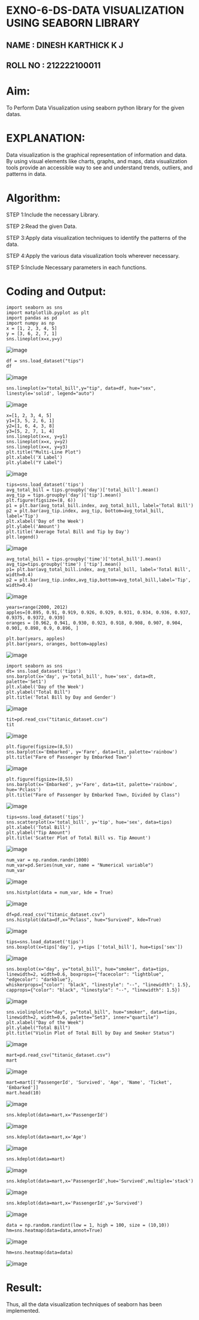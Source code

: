# EXNO-6-DS-DATA VISUALIZATION USING SEABORN LIBRARY


## NAME    :  DINESH KARTHICK K J 
## ROLL NO : 212222100011


# Aim:
  To Perform Data Visualization using seaborn python library for the given datas.

# EXPLANATION:
Data visualization is the graphical representation of information and data. By using visual elements like charts, graphs, and maps, data visualization tools provide an accessible way to see and understand trends, outliers, and patterns in data.

# Algorithm:
STEP 1:Include the necessary Library.

STEP 2:Read the given Data.

STEP 3:Apply data visualization techniques to identify the patterns of the data.

STEP 4:Apply the various data visualization tools wherever necessary.

STEP 5:Include Necessary parameters in each functions.

# Coding and Output:
```
import seaborn as sns
import matplotlib.pyplot as plt
import pandas as pd
import numpy as np
x = [1, 2, 3, 4, 5]
y = [3, 6, 2, 7, 1]
sns.lineplot(x=x,y=y)
```
![image](https://github.com/Sriram8452/EXNO-6-DS/assets/118708032/18a0f3c8-10a6-42b4-9eb3-45770f741ac3)

```
df = sns.load_dataset("tips")
df
```
![image](https://github.com/Sriram8452/EXNO-6-DS/assets/118708032/0124fef5-dcba-4c31-9831-db85384d9c5a)
```
sns.lineplot(x="total_bill",y="tip", data=df, hue="sex", linestyle='solid', legend="auto")
```
![image](https://github.com/Sriram8452/EXNO-6-DS/assets/118708032/1bbe2d28-735c-4114-aff7-9030d334c830)
```
x=[1, 2, 3, 4, 5]
y1=[3, 5, 2, 6, 1]
y2=[1, 6, 4, 3, 8]
y3=[5, 2, 7, 1, 4]
sns.lineplot(x=x, y=y1)
sns.lineplot(x=x, y=y2)
sns.lineplot(x=x, y=y3)
plt.title("Multi-Line Plot")
plt.xlabel('X Label')
plt.ylabel("Y Label")
```
![image](https://github.com/Sriram8452/EXNO-6-DS/assets/118708032/4d6c2a15-2352-4ba4-bd6b-97a54cd93ce7)
```
tips=sns.load_dataset('tips')
avg_total_bill = tips.groupby('day')['total_bill'].mean()
avg_tip = tips.groupby('day')['tip'].mean()
plt.figure(figsize=(8, 6))
p1 = plt.bar(avg_total_bill.index, avg_total_bill, label='Total Bill')
p2 = plt.bar(avg_tip.index, avg_tip, bottom=avg_total_bill, label='Tip')
plt.xlabel('Day of the Week')
plt.ylabel('Amount')
plt.title('Average Total Bill and Tip by Day')
plt.legend()
```
![image](https://github.com/Sriram8452/EXNO-6-DS/assets/118708032/86b30955-7bb2-44af-92d1-39e8be4b56ea)
```
avg_total_bill = tips.groupby('time')['total_bill'].mean() 
avg_tip=tips.groupby('time') ['tip'].mean()
p1= plt.bar(avg_total_bill.index, avg_total_bill, label='Total Bill', width=0.4)
p2 = plt.bar(avg_tip.index,avg_tip,bottom=avg_total_bill,label='Tip', width=0.4)
```
![image](https://github.com/Sriram8452/EXNO-6-DS/assets/118708032/27a32e9f-e734-4f47-adf1-bafddba998c3)
```
years=range(2000, 2012)
apples=[0.895, 0.91, 0.919, 0.926, 0.929, 0.931, 0.934, 0.936, 0.937, 0.9375, 0.9372, 0.939] 
oranges = [0.962, 0.941, 0.930, 0.923, 0.918, 0.908, 0.907, 0.904, 0.901, 0.898, 0.9, 0.896, ]
```
```
plt.bar(years, apples)
plt.bar(years, oranges, bottom=apples)
```
![image](https://github.com/Sriram8452/EXNO-6-DS/assets/118708032/31f5b45b-5a80-4259-a259-a4cecee25ee5)
```
import seaborn as sns
dt= sns.load_dataset('tips')
sns.barplot(x='day', y='total_bill', hue='sex', data=dt, palette='Set1')
plt.xlabel('Day of the Week')
plt.ylabel("Total Bill")
plt.title('Total Bill by Day and Gender')
```
![image](https://github.com/Sriram8452/EXNO-6-DS/assets/118708032/359daca3-3920-4c78-b593-7d660c09cc36)
```
tit=pd.read_csv("titanic_dataset.csv")
tit
```
![image](https://github.com/Sriram8452/EXNO-6-DS/assets/118708032/b749f1ee-b0a6-4a67-a340-f9cae8a8290a)
```
plt.figure(figsize=(8,5))
sns.barplot(x='Embarked', y='Fare', data=tit, palette='rainbow') 
plt.title("Fare of Passenger by Embarked Town")
```
![image](https://github.com/Sriram8452/EXNO-6-DS/assets/118708032/03dbd087-2a3e-4bfa-8847-bc2e9bbe7cc3)
```
plt.figure(figsize=(8,5))
sns.barplot(x='Embarked', y='Fare', data=tit, palette='rainbow', hue='Pclass') 
plt.title("Fare of Passenger by Embarked Town, Divided by Class")
```
![image](https://github.com/Sriram8452/EXNO-6-DS/assets/118708032/090114ac-6d91-4117-80ca-2bb2fe72af26)
```
tips=sns.load_dataset('tips')
sns.scatterplot(x='total_bill', y='tip', hue='sex', data=tips)
plt.xlabel('Total Bill')
plt.ylabel("Tip Amount")
plt.title('Scatter Plot of Total Bill vs. Tip Amount')
```
![image](https://github.com/Sriram8452/EXNO-6-DS/assets/118708032/b7984ccc-60c8-4cf2-ba31-0dafe6119b91)
```
num_var = np.random.randn(1000)
num_var=pd.Series(num_var, name = "Numerical variable")
num_var
```
![image](https://github.com/Sriram8452/EXNO-6-DS/assets/118708032/5e149370-320f-4c4b-b6e9-93839011d166)
```
sns.histplot(data = num_var, kde = True)
```
![image](https://github.com/Sriram8452/EXNO-6-DS/assets/118708032/39b3d5fa-e8af-45f5-afb2-2875c766a5e6)
```
df=pd.read_csv("titanic_dataset.csv")
sns.histplot(data=df,x="Pclass", hue="Survived", kde=True)
```
![image](https://github.com/Sriram8452/EXNO-6-DS/assets/118708032/e8b91ede-1cc0-4087-beb6-c3c56d8137ee)
```
tips=sns.load_dataset('tips')
sns.boxplot(x=tips['day'], y=tips ['total_bill'], hue=tips['sex'])
```
![image](https://github.com/Sriram8452/EXNO-6-DS/assets/118708032/c7d0ff3a-e9a0-4369-a9c9-9229d84776c3)
```
sns.boxplot(x="day", y="total_bill", hue="smoker", data=tips, linewidth=2, width=0.6, boxprops={"facecolor": "lightblue", "edgecolor": "darkblue"},
whiskerprops={"color": "black", "linestyle": "--", "linewidth": 1.5}, capprops={"color": "black", "linestyle": "--", "linewidth": 1.5})
```
![image](https://github.com/Sriram8452/EXNO-6-DS/assets/118708032/dc5777c4-83cf-47d2-ba0c-b6bb81547441)
```
sns.violinplot(x="day", y="total_bill", hue="smoker", data=tips, linewidth=2, width=0.6, palette="Set3", inner="quartile")
plt.xlabel("Day of the Week")
plt.ylabel("Total Bill")
plt.title("Violin Plot of Total Bill by Day and Smoker Status")
```
![image](https://github.com/Sriram8452/EXNO-6-DS/assets/118708032/8dec8878-d0bb-46ca-bc17-095aba86cffd)
```
mart=pd.read_csv("titanic_dataset.csv")
mart
```
![image](https://github.com/Sriram8452/EXNO-6-DS/assets/118708032/32c63c42-35dc-47df-b851-c13e54c166aa)
```
mart=mart[['PassengerId', 'Survived', 'Age', 'Name', 'Ticket', 'Embarked']] 
mart.head(10)
```
![image](https://github.com/Sriram8452/EXNO-6-DS/assets/118708032/bcbe61b9-5739-4853-a186-302272133266)
```
sns.kdeplot(data=mart,x='PassengerId')
```
![image](https://github.com/Sriram8452/EXNO-6-DS/assets/118708032/727482e0-5b45-47e4-8542-93ebc9cfb5b7)
```
sns.kdeplot(data=mart,x='Age')
```
![image](https://github.com/Sriram8452/EXNO-6-DS/assets/118708032/9bb955c9-ba97-48ab-b158-35a44931ccf6)
```
sns.kdeplot(data=mart)
```
![image](https://github.com/Sriram8452/EXNO-6-DS/assets/118708032/8cc57d95-8df2-4483-8c98-2edbcfb68b0c)
```
sns.kdeplot(data=mart,x='PassengerId',hue='Survived',multiple='stack')
```
![image](https://github.com/Sriram8452/EXNO-6-DS/assets/118708032/f56e128b-5393-46e8-acb6-33bfd6fde4a9)
```
sns.kdeplot(data=mart,x='PassengerId',y='Survived')
```
![image](https://github.com/Sriram8452/EXNO-6-DS/assets/118708032/4f66d13f-770e-4b17-b29d-74f42cb4395e)
```
data = np.random.randint(low = 1, high = 100, size = (10,10))
hm=sns.heatmap(data=data,annot=True)
```
![image](https://github.com/Sriram8452/EXNO-6-DS/assets/118708032/5eba9f52-3c11-4640-b78f-451463d24415)
```
hm=sns.heatmap(data=data)
```
![image](https://github.com/Sriram8452/EXNO-6-DS/assets/118708032/4bbbf59a-e638-4c7b-bf5c-5298f9bada3b)

# Result:

Thus, all the data visualization techniques of seaborn has been implemented.
